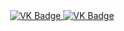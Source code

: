 <div id="badges" align ="center">
<a href= "https://vk.com/sweet_prince_2">
  <img src= "https://img.shields.io/badge/VK-?style=for-the-badge&logo=VK&logoColor=white" alt="VK Badge"/>
</a>
<a href= "(https://mail.google.com/mail/u/1/#inbox)">
<img src = “https://img.shields.io/badge/EMAIL-red?style=for-the-badge&logo=Gmail&logoColor=white" alt="VK Badge"/>
</a>
</div>
